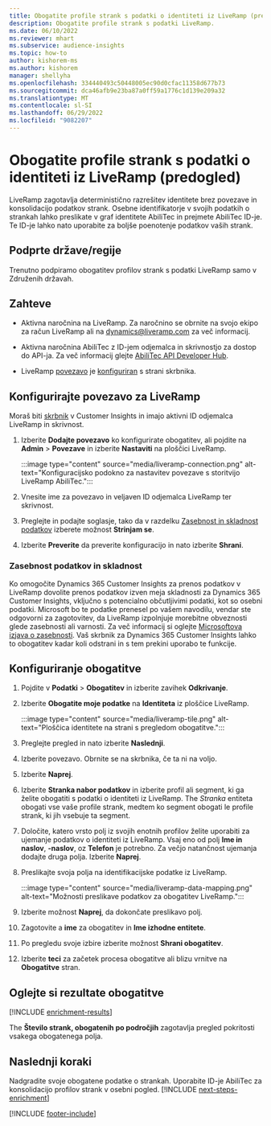 ```yaml
---
title: Obogatite profile strank s podatki o identiteti iz LiveRamp (predogled)
description: Obogatite profile strank s podatki LiveRamp.
ms.date: 06/10/2022
ms.reviewer: mhart
ms.subservice: audience-insights
ms.topic: how-to
author: kishorem-ms
ms.author: kishorem
manager: shellyha
ms.openlocfilehash: 334440493c50448005ec90d0cfac11358d677b73
ms.sourcegitcommit: dca46afb9e23ba87a0ff59a1776c1d139e209a32
ms.translationtype: MT
ms.contentlocale: sl-SI
ms.lasthandoff: 06/29/2022
ms.locfileid: "9082207"
---
```

# <a name="enrich-customer-profiles-with-identity-data-from-liveramp-preview"></a>Obogatite profile strank s podatki o identiteti iz LiveRamp (predogled)

LiveRamp zagotavlja deterministično razrešitev identitete brez povezave in konsolidacijo podatkov strank. Osebne identifikatorje v svojih podatkih o strankah lahko preslikate v graf identitete AbiliTec in prejmete AbiliTec ID-je. Te ID-je lahko nato uporabite za boljše poenotenje podatkov vaših strank.

## <a name="supported-countriesregions"></a>Podprte države/regije

Trenutno podpiramo obogatitev profilov strank s podatki LiveRamp samo v Združenih državah.

## <a name="prerequisites"></a>Zahteve

- Aktivna naročnina na LiveRamp. Za naročnino se obrnite na svojo ekipo za račun LiveRamp ali na [dynamics@liveramp.com](mailto:dynamics@liveramp.com) za več informacij.

- Aktivna naročnina AbiliTec z ID-jem odjemalca in skrivnostjo za dostop do API-ja. Za več informacij glejte [AbiliTec API Developer Hub](https://developers.liveramp.com/abilitec-api/).

- LiveRamp [povezavo](connections.md) je [konfiguriran](#configure-the-connection-for-liveramp) s strani skrbnika.

## <a name="configure-the-connection-for-liveramp"></a>Konfigurirajte povezavo za LiveRamp

Moraš biti [skrbnik](permissions.md#admin) v Customer Insights in imajo aktivni ID odjemalca LiveRamp in skrivnost.

1. Izberite **Dodajte povezavo** ko konfigurirate obogatitev, ali pojdite na **Admin** > **Povezave** in izberite **Nastaviti** na ploščici LiveRamp.

   :::image type="content" source="media/liveramp-connection.png" alt-text="Konfiguracijsko podokno za nastavitev povezave s storitvijo LiveRamp AbiliTec.":::

1. Vnesite ime za povezavo in veljaven ID odjemalca LiveRamp ter skrivnost.

1. Preglejte in podajte soglasje, tako da v razdelku [Zasebnost in skladnost podatkov](#data-privacy-and-compliance) izberete možnost **Strinjam se**.

1. Izberite **Preverite** da preverite konfiguracijo in nato izberite **Shrani**.

### <a name="data-privacy-and-compliance"></a>Zasebnost podatkov in skladnost

Ko omogočite Dynamics 365 Customer Insights za prenos podatkov v LiveRamp dovolite prenos podatkov izven meja skladnosti za Dynamics 365 Customer Insights, vključno s potencialno občutljivimi podatki, kot so osebni podatki. Microsoft bo te podatke prenesel po vašem navodilu, vendar ste odgovorni za zagotovitev, da LiveRamp izpolnjuje morebitne obveznosti glede zasebnosti ali varnosti. Za več informacij si oglejte [Microsoftova izjava o zasebnosti](https://go.microsoft.com/fwlink/?linkid=396732). Vaš skrbnik za Dynamics 365 Customer Insights lahko to obogatitev kadar koli odstrani in s tem prekini uporabo te funkcije.

## <a name="configure-the-enrichment"></a>Konfiguriranje obogatitve

1. Pojdite v **Podatki** > **Obogatitev** in izberite zavihek **Odkrivanje**.

1. Izberite **Obogatite moje podatke** na **Identiteta** iz ploščice LiveRamp.

   :::image type="content" source="media/liveramp-tile.png" alt-text="Ploščica identitete na strani s pregledom obogatitve.":::

1. Preglejte pregled in nato izberite **Naslednji**.

1. Izberite povezavo. Obrnite se na skrbnika, če ta ni na voljo.

1. Izberite **Naprej**.

1. Izberite **Stranka nabor podatkov** in izberite profil ali segment, ki ga želite obogatiti s podatki o identiteti iz LiveRamp. The *Stranka* entiteta obogati vse vaše profile strank, medtem ko segment obogati le profile strank, ki jih vsebuje ta segment.

1. Določite, katero vrsto polj iz svojih enotnih profilov želite uporabiti za ujemanje podatkov o identiteti iz LiveRamp. Vsaj eno od polj **Ime in naslov**, **-naslov**, oz **Telefon** je potrebno. Za večjo natančnost ujemanja dodajte druga polja. Izberite **Naprej**.

1. Preslikajte svoja polja na identifikacijske podatke iz LiveRamp.

   :::image type="content" source="media/liveramp-data-mapping.png" alt-text="Možnosti preslikave podatkov za obogatitev LiveRamp.":::

1. Izberite možnost **Naprej**, da dokončate preslikavo polj.

1. Zagotovite a **ime** za obogatitev in **Ime izhodne entitete**.

1. Po pregledu svoje izbire izberite možnost **Shrani obogatitev**.

1. Izberite **teci** za začetek procesa obogatitve ali blizu vrnitve na **Obogatitve** stran.

## <a name="view-enrichment-results"></a>Oglejte si rezultate obogatitve

[!INCLUDE [enrichment-results](includes/enrichment-results.md)]

The **Število strank, obogatenih po področjih** zagotavlja pregled pokritosti vsakega obogatenega polja.

## <a name="next-steps"></a>Naslednji koraki

Nadgradite svoje obogatene podatke o strankah. Uporabite ID-je AbiliTec za konsolidacijo profilov strank v osebni pogled.
[!INCLUDE [next-steps-enrichment](includes/next-steps-enrichment.md)]

[!INCLUDE [footer-include](includes/footer-banner.md)]

